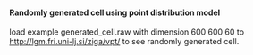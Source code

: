 
#### Randomly generated cell using point distribution model

load example generated_cell.raw with dimension 600 600 60 to http://lgm.fri.uni-lj.si/ziga/vpt/ to see randomly generated cell.